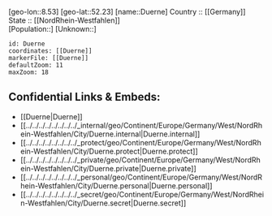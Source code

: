 ﻿---
location: [52.23,8.53] 
mapzoom: [7,12] 
mapmarker: city 
type: City
tags:
- geo/City


SpocWebEntityId: 29938
isDeleted: false
confidential: public

---
[geo-lon::8.53] 
[geo-lat::52.23] 
[name::Duerne] 
Country :: [[Germany]]  
State :: [[NordRhein-Westfahlen]]  
[Population::] 
[Unknown::] 


```leaflet
id: Duerne
coordinates: [[Duerne]] 
markerFile: [[Duerne]] 
defaultZoom: 11 
maxZoom: 18
```


## Confidential Links & Embeds: 
- [[Duerne|Duerne]]  
- [[../../../../../../../../_internal/geo/Continent/Europe/Germany/West/NordRhein-Westfahlen/City/Duerne.internal|Duerne.internal]] 
- [[../../../../../../../../_protect/geo/Continent/Europe/Germany/West/NordRhein-Westfahlen/City/Duerne.protect|Duerne.protect]] 
- [[../../../../../../../../_private/geo/Continent/Europe/Germany/West/NordRhein-Westfahlen/City/Duerne.private|Duerne.private]] 
- [[../../../../../../../../_personal/geo/Continent/Europe/Germany/West/NordRhein-Westfahlen/City/Duerne.personal|Duerne.personal]] 
- [[../../../../../../../../_secret/geo/Continent/Europe/Germany/West/NordRhein-Westfahlen/City/Duerne.secret|Duerne.secret]] 

